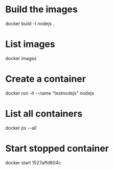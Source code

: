 # Build the images
docker build -t nodejs .

# List images
docker images

# Create a container
docker run -it --name "testnodejs" nodejs

# List all containers
docker ps --all

# Start stopped container
docker start 1527affd604c
